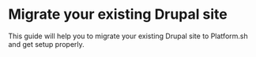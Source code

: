 # Migrate your existing Drupal site

This guide will help you to migrate your existing Drupal site to Platform.sh and get setup properly.